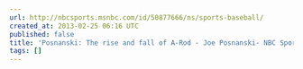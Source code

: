 ```yaml
---
url: http://nbcsports.msnbc.com/id/50877666/ns/sports-baseball/
created_at: 2013-02-25 06:16 UTC
published: false
title: 'Posnanski: The rise and fall of A-Rod - Joe Posnanski- NBC Sports'
tags: []
---
```



